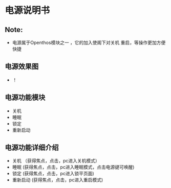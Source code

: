 # 电源说明书

## Note:
  - 电源属于Openthos模块之一 ，它的加入使阁下对关机 重启，等操作更加方便快捷

## 电源效果图
  - ！[]()

## 电源功能模块
  - 关机
  - 睡眠
  - 锁定
  - 重新启动

## 电源功能详细介绍
  - 关机 （获得焦点，点击，pc进入关机模式）
  - 睡眠  (获得焦点，点击，pc进入睡眠模式，点击电源键可唤醒)
  - 锁定  (获得焦点，点击，pc进入锁平页面)
  - 重新启动 (获得焦点，点击，pc进入重启模式)

